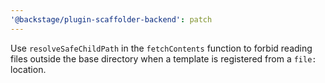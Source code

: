```yaml
---
'@backstage/plugin-scaffolder-backend': patch
---
```


Use `resolveSafeChildPath` in the `fetchContents` function to forbid reading files outside the base directory when a template is registered from a `file:` location.
